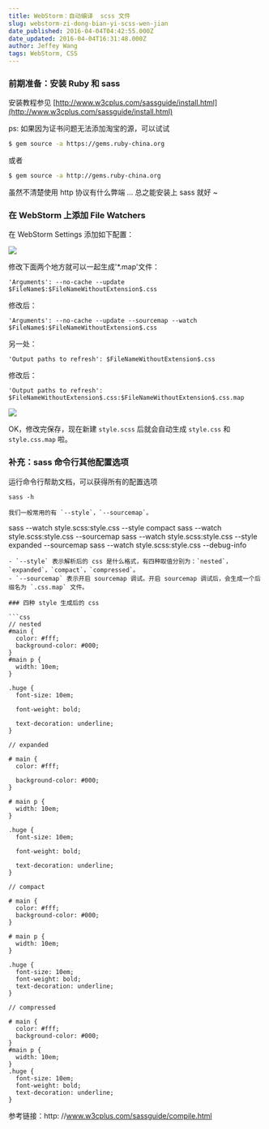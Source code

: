 ```yaml
---
title: WebStorm：自动编译  scss 文件
slug: webstorm-zi-dong-bian-yi-scss-wen-jian
date_published: 2016-04-04T04:42:55.000Z
date_updated: 2016-04-04T16:31:48.000Z
author: Jeffey Wang
tags: WebStorm, CSS
---
```


### 前期准备：安装 Ruby 和 sass

安装教程参见 [http://www.w3cplus.com/sassguide/install.html](http://www.w3cplus.com/sassguide/install.html)

ps: 如果因为证书问题无法添加淘宝的源，可以试试

```bash
$ gem source -a https://gems.ruby-china.org
```

或者

```bash
$ gem source -a http://gems.ruby-china.org
```

虽然不清楚使用 http 协议有什么弊端 ... 总之能安装上 sass 就好 ~

### 在 WebStorm 上添加 File Watchers

在 WebStorm Settings 添加如下配置：

![](https://blog-armyja.oss-accelerate.aliyuncs.com/content/images/2016/04/----_20160404123302.png)

修改下面两个地方就可以一起生成'\*.map'文件：

```
'Arguments': --no-cache --update $FileName$:$FileNameWithoutExtension$.css
```

修改后：

```
'Arguments': --no-cache --update --sourcemap --watch $FileName$:$FileNameWithoutExtension$.css
```

另一处：

```
'Output paths to refresh': $FileNameWithoutExtension$.css
```

修改后：

```
'Output paths to refresh': $FileNameWithoutExtension$.css:$FileNameWithoutExtension$.css.map
```

![](https://blog-armyja.oss-accelerate.aliyuncs.com/content/images/2016/04/----_20160404124236.png)

OK，修改完保存，现在新建 `style.scss` 后就会自动生成 `style.css` 和 `style.css.map` 啦。

### 补充：sass 命令行其他配置选项

运行命令行帮助文档，可以获得所有的配置选项

```
sass -h

我们一般常用的有 `--style`，`--sourcemap`。
```

sass --watch style.scss:style.css --style compact
sass --watch style.scss:style.css --sourcemap
sass --watch style.scss:style.css --style expanded --sourcemap
sass --watch style.scss:style.css --debug-info

````
- `--style` 表示解析后的 css 是什么格式，有四种取值分别为：`nested`，`expanded`，`compact`，`compressed`。
- `--sourcemap` 表示开启 sourcemap 调试。开启 sourcemap 调试后，会生成一个后缀名为 `.css.map` 文件。

### 四种 style 生成后的 css

```css
// nested
#main {
  color: #fff;
  background-color: #000;
}
#main p {
  width: 10em;
}

.huge {
  font-size: 10em;

  font-weight: bold;

  text-decoration: underline;
}

// expanded

# main {
  color: #fff;

  background-color: #000;
}

# main p {
  width: 10em;
}

.huge {
  font-size: 10em;

  font-weight: bold;

  text-decoration: underline;
}

// compact

# main {
  color: #fff;
  background-color: #000;
}

# main p {
  width: 10em;
}

.huge {
  font-size: 10em;
  font-weight: bold;
  text-decoration: underline;
}

// compressed

# main {
  color: #fff;
  background-color: #000;
}
#main p {
  width: 10em;
}
.huge {
  font-size: 10em;
  font-weight: bold;
  text-decoration: underline;
}

````

参考链接：http: //www.w3cplus.com/sassguide/compile.html
